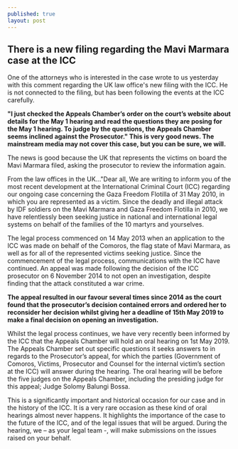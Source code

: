 ```yaml
---
published: true
layout: post
---
```

## There is a new filing regarding the Mavi Marmara case at the ICC
One of the attorneys who is interested in the case wrote to us yesterday with this comment regarding the UK law office's new filing with the ICC. He is not connected to the filing, but has been following the events at the ICC carefully. 

**"I just checked the Appeals Chamber’s order on the court’s website about details for the May 1 hearing and read the questions they are posing for the May 1 hearing. To judge by the questions, the Appeals Chamber seems inclined against the Prosecutor." This is very good news. The mainstream media may not cover this case, but you can be sure, we will.**

The news is good because the UK that represents the victims on board the Mavi Marmara filed, asking the prosecutor to review the information again.

From the law offices in the UK..."Dear all, We are writing to inform you of the most recent development at the International Criminal Court (ICC) regarding our ongoing case concerning the Gaza Freedom Flotilla of 31 May 2010, in which you are represented as a victim. Since the deadly and illegal attack by IDF soldiers on the Mavi Marmara and Gaza Freedom Flotilla in 2010, we have relentlessly been seeking justice in national and international legal systems on behalf of the families of the 10 martyrs and yourselves. 

The legal process commenced on 14 May 2013 when an application to the ICC was made on behalf of the Comoros, the flag state of Mavi Marmara, as well as for all of the represented victims seeking justice. Since the commencement of the legal process, communications with the ICC have continued. An appeal was made following the decision of the ICC prosecutor on 6 November 2014 to not open an investigation, despite finding that the attack constituted a war crime. 

**The appeal resulted in our favour several times since 2014 as the court found that the prosecutor’s decision contained errors and ordered her to reconsider her decision whilst giving her a deadline of 15th May 2019 to make a final decision on opening an investigation.**

Whilst the legal process continues, we have very recently been informed by the ICC that the Appeals Chamber will hold an oral hearing on 1st May 2019. The Appeals Chamber set out specific questions it seeks answers to in regards to the Prosecutor’s appeal, for which the parties (Government of Comoros, Victims, Prosecutor and Counsel for the internal victim’s section at the ICC) will answer during the hearing. The oral hearing will be before the five judges on the Appeals Chamber, including the presiding judge for this appeal; Judge Solomy Balungi Bossa. 

This is a significantly important and historical occasion for our case and in the history of the ICC. It is a very rare occasion as these kind of oral hearings almost never happens. It highlights the importance of the case to the future of the ICC, and of the legal issues that will be argued. During the hearing, we – as your legal team -, will make submissions on the issues raised on your behalf.
